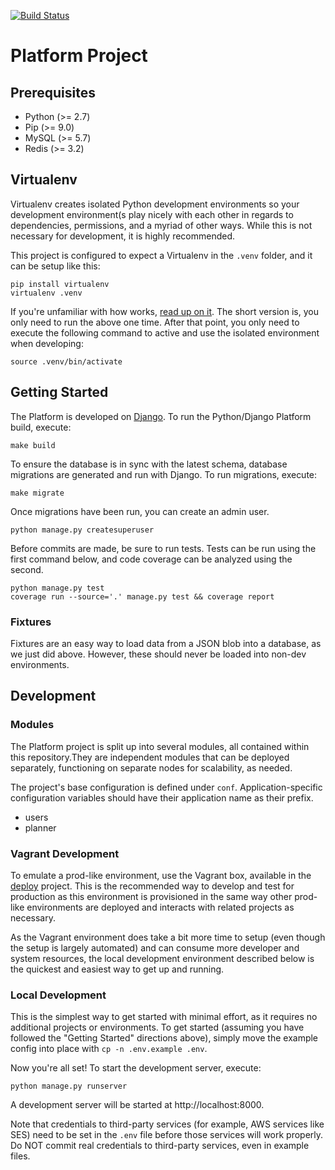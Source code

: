 [![Build Status](https://travis-ci.org/HeliumEdu/platform.svg?branch=master)](https://travis-ci.org/HeliumEdu/platform)

# Platform Project

## Prerequisites
* Python (>= 2.7)
* Pip (>= 9.0)
* MySQL (>= 5.7)
* Redis (>= 3.2)

## Virtualenv
Virtualenv creates isolated Python development environments so your development environment(s play
nicely with each other in regards to dependencies, permissions, and a myriad of other ways. While this is not necessary for development, it
is highly recommended.
 
This project is configured to expect a Virtualenv in the `.venv` folder, and it can be setup like this:

```
pip install virtualenv
virtualenv .venv
```

If you're unfamiliar with how works, [read up on it](https://virtualenv.pypa.io/en/stable/). The short version is, you only need to run the
above one time. After that point, you only need to execute the following command to active and use the isolated environment when developing:

```
source .venv/bin/activate
```

## Getting Started
The Platform is developed on [Django](https://www.djangoproject.com/). To run the Python/Django Platform build, execute:

```
make build
```

To ensure the database is in sync with the latest schema, database migrations are generated and run with Django. To run migrations, execute:

```
make migrate
```

Once migrations have been run, you can create an admin user.

```
python manage.py createsuperuser
```

Before commits are made, be sure to run tests. Tests can be run using the first command below, and code coverage can be analyzed using the
second.
 
```
python manage.py test
coverage run --source='.' manage.py test && coverage report
```

### Fixtures
Fixtures are an easy way to load data from a JSON blob into a database, as we just did above. However, these should never be loaded into
non-dev environments. 

## Development
### Modules
The Platform project is split up into several modules, all contained within this repository.They are independent modules that can be deployed
separately, functioning on separate nodes for scalability, as needed.

The project's base configuration is defined under `conf`. Application-specific configuration variables should have their application name as their
prefix.

* users
* planner

### Vagrant Development
To emulate a prod-like environment, use the Vagrant box, available in the [deploy](https://github.com/HeliumEdu/deploy) project. This is
the recommended way to develop and test for production as this environment is provisioned in the same way other prod-like environments are
deployed and interacts with related projects as necessary.

As the Vagrant environment does take a bit more time to setup (even though the setup is largely automated) and can consume more developer
and system resources, the local development environment described below is the quickest and easiest way to get up and running.

### Local Development
This is the simplest way to get started with minimal effort, as it requires no additional projects or environments. To get started (assuming
you have followed the "Getting Started" directions above), simply move the example config into place with `cp -n .env.example .env`.

Now you're all set! To start the development server, execute:

```
python manage.py runserver
```

A development server will be started at http://localhost:8000.

Note that credentials to third-party services (for example, AWS services like SES) need to be set in the `.env` file
before those services will work properly. Do NOT commit real credentials to third-party services, even in example files.